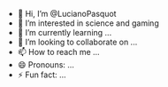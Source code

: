 - 👋 Hi, I’m @LucianoPasquot
- 👀 I’m interested in science and gaming
- 🌱 I’m currently learning ...
- 💞️ I’m looking to collaborate on ...
- 📫 How to reach me ...
- 😄 Pronouns: ...
- ⚡ Fun fact: ...

<!---
LucianoPasquot/LucianoPasquot is a ✨ special ✨ repository because its `README.md` (this file) appears on your GitHub profile.
You can click the Preview link to take a look at your changes.
--->
